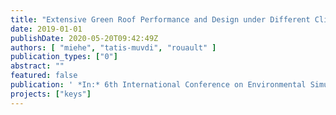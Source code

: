 ```yaml
---
title: "Extensive Green Roof Performance and Design under Different Climatic Conditions-Analyses from China and Germany"
date: 2019-01-01
publishDate: 2020-05-20T09:42:49Z
authors: [ "miehe", "tatis-muvdi", "rouault" ]
publication_types: ["0"]
abstract: ""
featured: false
publication: ' *In:* 6th International Conference on Environmental Simulation and Pollution Control. Beijing, China. 4-5 November 2019'
projects: ["keys"]
---
```


